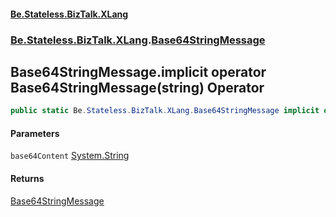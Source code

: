 #### [Be.Stateless.BizTalk.XLang](README.md 'README')
### [Be.Stateless.BizTalk.XLang](Be.Stateless.BizTalk.XLang.md 'Be.Stateless.BizTalk.XLang').[Base64StringMessage](Base64StringMessage.md 'Be.Stateless.BizTalk.XLang.Base64StringMessage')

## Base64StringMessage.implicit operator Base64StringMessage(string) Operator

```csharp
public static Be.Stateless.BizTalk.XLang.Base64StringMessage implicit operator Base64StringMessage(string base64Content);
```
#### Parameters

<a name='Be.Stateless.BizTalk.XLang.Base64StringMessage.op_ImplicitBe.Stateless.BizTalk.XLang.Base64StringMessage(string).base64Content'></a>

`base64Content` [System.String](https://docs.microsoft.com/en-us/dotnet/api/System.String 'System.String')

#### Returns
[Base64StringMessage](Base64StringMessage.md 'Be.Stateless.BizTalk.XLang.Base64StringMessage')